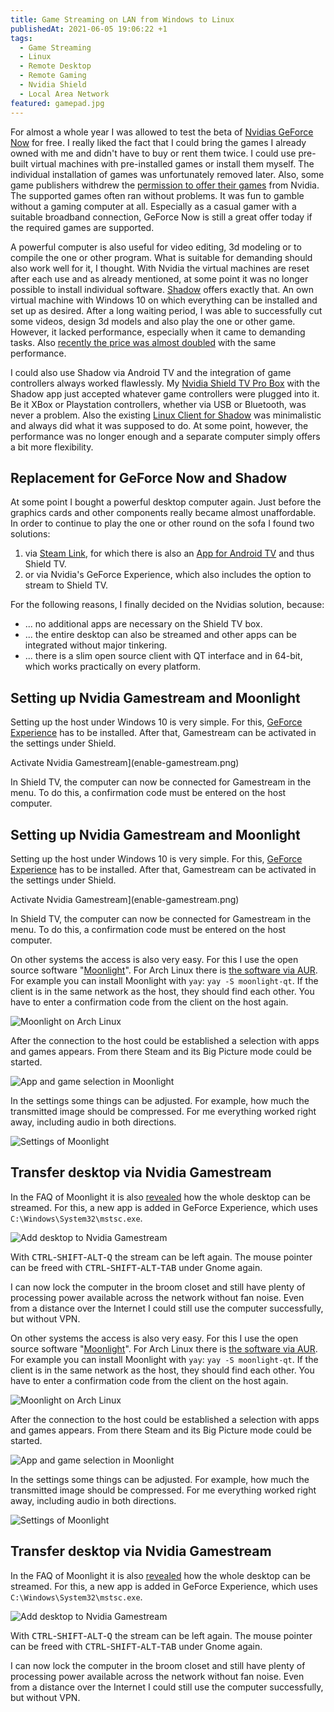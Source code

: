 ```yaml
---
title: Game Streaming on LAN from Windows to Linux
publishedAt: 2021-06-05 19:06:22 +1
tags:
  - Game Streaming
  - Linux
  - Remote Desktop
  - Remote Gaming
  - Nvidia Shield
  - Local Area Network
featured: gamepad.jpg
---
```


For almost a whole year I was allowed to test the beta of [Nvidias GeForce Now](https://www.nvidia.com/en-eu/geforce-now/) for free. I really liked the fact that I could bring the games I already owned with me and didn't have to buy or rent them twice. I could use pre-built virtual machines with pre-installed games or install them myself. The individual installation of games was unfortunately removed later. Also, some game publishers withdrew the [permission to offer their games](https://www.theverge.com/2020/5/27/21272558/nvidia-geforce-now-opt-in-agreement-game-developers-publishers-licensing-cloud-gaming) from Nvidia. The supported games often ran without problems. It was fun to gamble without a gaming computer at all. Especially as a casual gamer with a suitable broadband connection, GeForce Now is still a great offer today if the required games are supported.

A powerful computer is also useful for video editing, 3d modeling or to compile the one or other program. What is suitable for demanding should also work well for it, I thought. With Nvidia the virtual machines are reset after each use and as already mentioned, at some point it was no longer possible to install individual software. [Shadow](https://shadow.tech) offers exactly that. An own virtual machine with Windows 10 on which everything can be installed and set up as desired. After a long waiting period, I was able to successfully cut some videos, design 3d models and also play the one or other game. However, it lacked performance, especially when it came to demanding tasks. Also [recently the price was almost doubled](https://shadow.tech/blog/teamshadow/introducing-our-new-offer) with the same performance.

I could also use Shadow via Android TV and the integration of game controllers always worked flawlessly. My [Nvidia Shield TV Pro Box](https://www.nvidia.com/en-us/shield/shield-tv-pro/) with the Shadow app just accepted whatever game controllers were plugged into it. Be it XBox or Playstation controllers, whether via USB or Bluetooth, was never a problem. Also the existing [Linux Client for Shadow](https://aur.archlinux.org/packages/shadow-tech/) was minimalistic and always did what it was supposed to do. At some point, however, the performance was no longer enough and a separate computer simply offers a bit more flexibility.

## Replacement for GeForce Now and Shadow

At some point I bought a powerful desktop computer again. Just before the graphics cards and other components really became almost unaffordable. In order to continue to play the one or other round on the sofa I found two solutions:

1. via [Steam Link](https://store.steampowered.com/app/353380/Steam_Link/), for which there is also an [App for Android TV](https://play.google.com/store/apps/details?id=com.valvesoftware.steamlink&hl=en&gl=US) and thus Shield TV.
1. or via Nvidia's GeForce Experience, which also includes the option to stream to Shield TV.

For the following reasons, I finally decided on the Nvidias solution, because:

- ... no additional apps are necessary on the Shield TV box.
- ... the entire desktop can also be streamed and other apps can be integrated without major tinkering.
- ... there is a slim open source client with QT interface and in 64-bit, which works practically on every platform.

## Setting up Nvidia Gamestream and Moonlight

Setting up the host under Windows 10 is very simple. For this, [GeForce Experience](https://www.nvidia.com/en-us/geforce/geforce-experience/) has to be installed. After that, Gamestream can be activated in the settings under Shield.

Activate Nvidia Gamestream](enable-gamestream.png)

In Shield TV, the computer can now be connected for Gamestream in the menu. To do this, a confirmation code must be entered on the host computer.

## Setting up Nvidia Gamestream and Moonlight

Setting up the host under Windows 10 is very simple. For this, [GeForce Experience](https://www.nvidia.com/en-us/geforce/geforce-experience/) has to be installed. After that, Gamestream can be activated in the settings under Shield.

Activate Nvidia Gamestream](enable-gamestream.png)

In Shield TV, the computer can now be connected for Gamestream in the menu. To do this, a confirmation code must be entered on the host computer.

On other systems the access is also very easy. For this I use the open source software "[Moonlight](https://moonlight-stream.org/)". For Arch Linux there is [the software via AUR](https://aur.archlinux.org/packages/moonlight-qt/). For example you can install Moonlight with `yay`: `yay -S moonlight-qt`. If the client is in the same network as the host, they should find each other. You have to enter a confirmation code from the client on the host again.

![Moonlight on Arch Linux](moonlight-on-linux.png)

After the connection to the host could be established a selection with apps and games appears. From there Steam and its Big Picture mode could be started.

![App and game selection in Moonlight](app-selection-in-moonlight.png)

In the settings some things can be adjusted. For example, how much the transmitted image should be compressed. For me everything worked right away, including audio in both directions.

![Settings of Moonlight](moonlight-settings.png)

## Transfer desktop via Nvidia Gamestream

In the FAQ of Moonlight it is also [revealed](https://github.com/moonlight-stream/moonlight-docs/wiki/Setup-Guide#using-moonlight-to-stream-your-entire-desktop) how the whole desktop can be streamed. For this, a new app is added in GeForce Experience, which uses `C:\Windows\System32\mstsc.exe`.

![Add desktop to Nvidia Gamestream](nvidia-gamestream-desktop.png)

With <kbd>CTRL</kbd>-<kbd>SHIFT</kbd>-<kbd>ALT</kbd>-<kbd>Q</kbd> the stream can be left again. The mouse pointer can be freed with <kbd>CTRL</kbd>-<kbd>SHIFT</kbd>-<kbd>ALT</kbd>-<kbd>TAB</kbd> under Gnome again.

I can now lock the computer in the broom closet and still have plenty of processing power available across the network without fan noise. Even from a distance over the Internet I could still use the computer successfully, but without VPN.

On other systems the access is also very easy. For this I use the open source software "[Moonlight](https://moonlight-stream.org/)". For Arch Linux there is [the software via AUR](https://aur.archlinux.org/packages/moonlight-qt/). For example you can install Moonlight with `yay`: `yay -S moonlight-qt`. If the client is in the same network as the host, they should find each other. You have to enter a confirmation code from the client on the host again.

![Moonlight on Arch Linux](moonlight-on-linux.png)

After the connection to the host could be established a selection with apps and games appears. From there Steam and its Big Picture mode could be started.

![App and game selection in Moonlight](app-selection-in-moonlight.png)

In the settings some things can be adjusted. For example, how much the transmitted image should be compressed. For me everything worked right away, including audio in both directions.

![Settings of Moonlight](moonlight-settings.png)

## Transfer desktop via Nvidia Gamestream

In the FAQ of Moonlight it is also [revealed](https://github.com/moonlight-stream/moonlight-docs/wiki/Setup-Guide#using-moonlight-to-stream-your-entire-desktop) how the whole desktop can be streamed. For this, a new app is added in GeForce Experience, which uses `C:\Windows\System32\mstsc.exe`.

![Add desktop to Nvidia Gamestream](nvidia-gamestream-desktop.png)

With <kbd>CTRL</kbd>-<kbd>SHIFT</kbd>-<kbd>ALT</kbd>-<kbd>Q</kbd> the stream can be left again. The mouse pointer can be freed with <kbd>CTRL</kbd>-<kbd>SHIFT</kbd>-<kbd>ALT</kbd>-<kbd>TAB</kbd> under Gnome again.

I can now lock the computer in the broom closet and still have plenty of processing power available across the network without fan noise. Even from a distance over the Internet I could still use the computer successfully, but without VPN.
